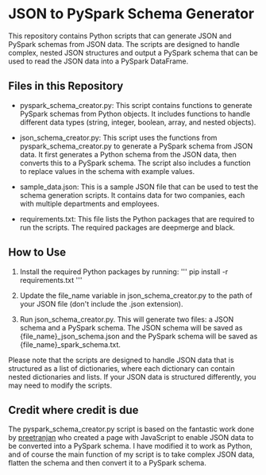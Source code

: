 # JSON to PySpark Schema Generator
This repository contains Python scripts that can generate JSON and PySpark schemas from JSON data. The scripts are designed to handle complex, nested JSON structures and output a PySpark schema that can be used to read the JSON data into a PySpark DataFrame.

## Files in this Repository
- pyspark_schema_creator.py: This script contains functions to generate PySpark schemas from Python objects. It includes functions to handle different data types (string, integer, boolean, array, and nested objects).

- json_schema_creator.py: This script uses the functions from pyspark_schema_creator.py to generate a PySpark schema from JSON data. It first generates a Python schema from the JSON data, then converts this to a PySpark schema. The script also includes a function to replace values in the schema with example values.

- sample_data.json: This is a sample JSON file that can be used to test the schema generation scripts. It contains data for two companies, each with multiple departments and employees.

- requirements.txt: This file lists the Python packages that are required to run the scripts. The required packages are deepmerge and black.

## How to Use
1. Install the required Python packages by running:
   '''
   pip install -r requirements.txt
   '''

2. Update the file_name variable in json_schema_creator.py to the path of your JSON file (don't include the .json extension).

3. Run json_schema_creator.py. This will generate two files: a JSON schema and a PySpark schema. The JSON schema will be saved as {file_name}_json_schema.json and the PySpark schema will be saved as {file_name}_spark_schema.txt.

Please note that the scripts are designed to handle JSON data that is structured as a list of dictionaries, where each dictionary can contain nested dictionaries and lists. If your JSON data is structured differently, you may need to modify the scripts.

## Credit where credit is due
The pyspark_schema_creator.py script is based on the fantastic work done by [preetranjan](https://preetranjan.github.io/pyspark-schema-generator/) who created a page with JavaScript to enable JSON data to be converted into a PySpark schema. I have modified it to work as Python, and of course the main function of my script is to take complex JSON data, flatten the schema and then convert it to a PySpark schema.
